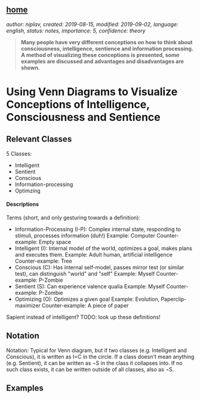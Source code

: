 [home](./index.md)
------------------

*author: niplav, created: 2019-08-15, modified: 2019-09-02, language: english, status: notes, importance: 5, confidence: theory*

> __Many people have very different conceptions on how to think about
> consciousness, intelligence, sentience and information processing. A
> method of visualizing these conceptions is presented, some examples are
> discussed and advantages and disadvantages are shown.__

Using Venn Diagrams to Visualize Conceptions of Intelligence, Consciousness and Sentience
=========================================================================================

Relevant Classes
----------------

5 Classes:

* Intelligent
* Sentient
* Conscious
* Information-processing
* Optimzing

#### Descriptions

Terms (short, and only gesturing towards a definition):

*	Information-Processing (I-P): Complex internal state,
	responding to stimuli, processes information (duh!)
	Example: Computer
	Counter-example: Empty space
*	Intelligent (I): Internal model of the world, optimizes
	a goal, makes plans and executes them.
	Example: Adult human, artificial intelligence
	Counter-example: Tree
*	Conscious (C): Has internal self-model, passes mirror test
	(or similar test), can distinguish "world" and "self"
	Example: Myself
	Counter-example: P-Zombie
*	Sentient (S): Can experience valence qualia
	Example: Myself
	Counter-example: P-Zombie
*	Optimizing (O): Optimizes a given goal
	Example: Evolution, Paperclip-maximizer
	Counter-example: A piece of paper

Sapient instead of intelligent? TODO: look up these definitions!

Notation
--------

Notation: Typical for Venn diagram, but if two classes
(e.g. Intelligent and Conscious), it is written as I=C in
the circle.
If a class doesn't mean anything (e.g. Sentient), it can be
written as ¬S in the class it collapses into. If no such class exists, it
can be written outside of all classes, also as ¬S.

Examples
--------
